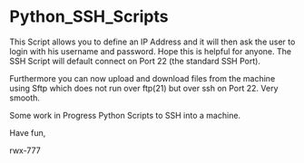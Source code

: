 # Python_SSH_Scripts

This Script allows you to define an IP Address and it will then ask the user to login with his username and password.
Hope this is helpful for anyone.
The SSH Script will default connect on Port 22 (the standard SSH Port).

Furthermore you can now upload and download files from the machine using Sftp which does not run over ftp(21) but over ssh on Port 22.
Very smooth.


Some work in Progress Python Scripts to SSH into a machine.

Have fun,

rwx-777
